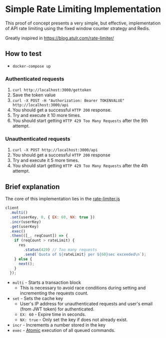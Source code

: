 # Simple Rate Limiting Implementation

This proof of concept presents a very simple, but effective, implementation of API rate limiting using the fixed window counter strategy and Redis.

Greatly inspired in https://blog.atulr.com/rate-limiter/

## How to test

- `docker-compose up`

### Authenticated requests

1. `curl http://localhost:3000/gettoken`
2. Save the token value
3. `curl -X POST -H "Authorization: Bearer TOKENVALUE" http://localhost:3000/api`
4. You should get a successful `HTTP 200` response.
5. Try and execute it 10 more times.
6. You should start getting `HTTP 429 Too Many Requests` after the 9th attempt.

### Unauthenticated requests

1. `curl -X POST http://localhost:3000/api`
2. You should get a successful `HTTP 200` response
3. Try and execute it 5 more times.
4. You should start getting `HTTP 429 Too Many Requests` after the 4th attempt.

## Brief explanation

The core of this implementation lies in the [rate-limiter.js](rate-limiter.js)

```javascript
client
  .multi()
  .set(userKey, 0, { EX: 60, NX: true })
  .incr(userKey)
  .get(userKey)
  .exec()
  .then(([_, reqCount]) => {
    if (reqCount > rateLimit) {
      res
        .status(429) // Too many requests
        .send(`Quota of ${rateLimit} per ${60}sec exceeded\n`);
    } else {
      next();
    }
  });
```

- `multi` - Starts a transaction block
  - This is necessary to avoid race conditions during setting and incrementing the requests count.
- `set` - Sets the cache key
  - User's IP address for unauthenticated requests and user's email (from JWT token) for authenticated.
  - `EX: 60` - Expire time in seconds.
  - `NX: true` - Only set the key if does not already exist.
- `incr` - Increments a number stored in the key
- `exec` - [Atomic](<https://en.wikipedia.org/wiki/Atomicity_(database_systems)>) execution of all queued commands.
